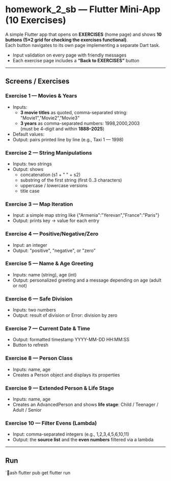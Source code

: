 ﻿# homework_2_sb — Flutter Mini-App (10 Exercises)

A simple Flutter app that opens on **EXERCISES** (home page) and shows **10 buttons (5×2 grid for checking the exercises functional)**.  
Each button navigates to its own page implementing a separate Dart task.

- Input validation on every page with friendly messages  
- Each exercise page includes a **“Back to EXERCISES”** button

---

## Screens / Exercises

### Exercise 1 — Movies & Years
- Inputs:
  - **3 movie titles** as quoted, comma-separated string: "Movie1","Movie2","Movie3"
  - **3 years** as comma-separated numbers: 1998,2000,2003  
    (must be 4-digit and within **1888–2025**)
- Default values:
- Output: pairs printed line by line (e.g., Taxi 1 — 1998)

### Exercise 2 — String Manipulations
- Inputs: two strings
- Output: shows
  - concatenation (s1 + " " + s2)
  - substring of the first string (first 0..3 characters)
  - uppercase / lowercase versions
  - title case

### Exercise 3 — Map Iteration
- Input: a simple map string like {"Armenia":"Yerevan","France":"Paris"}
- Output: prints key -> value for each entry

### Exercise 4 — Positive/Negative/Zero
- Input: an integer
- Output: "positive", "negative", or "zero"

### Exercise 5 — Name & Age Greeting
- Inputs: name (string), age (int)
- Output: personalized greeting and a message depending on age (adult or not)

### Exercise 6 — Safe Division
- Inputs: two numbers
- Output: result of division or Error: division by zero

### Exercise 7 — Current Date & Time
- Output: formatted timestamp YYYY-MM-DD HH:MM:SS
- Button to refresh

### Exercise 8 — Person Class
- Inputs: name, age
- Creates a Person object and displays its properties

### Exercise 9 — Extended Person & Life Stage
- Inputs: name, age
- Creates an AdvancedPerson and shows **life stage**: Child / Teenager / Adult / Senior

### Exercise 10 — Filter Evens (Lambda)
- Input: comma-separated integers (e.g., 1,2,3,4,5,6,10,11)
- Output: the **source list** and the **even numbers** filtered via a lambda

---


## Run

`ash
flutter pub get
flutter run
